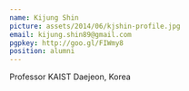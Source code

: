 ```yaml
---
name: Kijung Shin
picture: assets/2014/06/kjshin-profile.jpg
email: kijung.shin89@gmail.com
pgpkey: http://goo.gl/FIWmy8
position: alumni
---
```

Professor
KAIST
Daejeon, Korea
